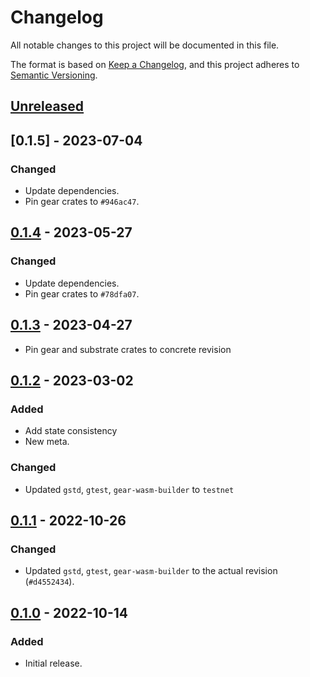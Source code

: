 # Changelog
All notable changes to this project will be documented in this file.

The format is based on [Keep a Changelog](https://keepachangelog.com/en/1.0.0/),
and this project adheres to [Semantic Versioning](https://semver.org/spec/v2.0.0.html).

## [Unreleased]

## [0.1.5] - 2023-07-04
### Changed
- Update dependencies.
- Pin gear crates to `#946ac47`.

## [0.1.4] - 2023-05-27
### Changed
- Update dependencies.
- Pin gear crates to `#78dfa07`.

## [0.1.3] - 2023-04-27
- Pin gear and substrate crates to concrete revision

## [0.1.2] - 2023-03-02
### Added
- Add state consistency
- New meta.
### Changed
- Updated `gstd`, `gtest`, `gear-wasm-builder` to `testnet`

## [0.1.1] - 2022-10-26
### Changed
- Updated `gstd`, `gtest`, `gear-wasm-builder` to the actual revision (`#d4552434`).

## [0.1.0] - 2022-10-14
### Added
- Initial release.

[Unreleased]: https://github.com/gear-dapps/dutch-auction/compare/0.1.5...HEAD
[0.1.4]: https://github.com/gear-dapps/dutch-auction/compare/0.1.4...0.1.5
[0.1.4]: https://github.com/gear-dapps/dutch-auction/compare/0.1.3...0.1.4
[0.1.3]: https://github.com/gear-dapps/dutch-auction/compare/0.1.2...0.1.3
[0.1.2]: https://github.com/gear-dapps/dutch-auction/compare/0.1.1...0.1.2
[0.1.1]: https://github.com/gear-dapps/dutch-auction/compare/0.1.0...0.1.1
[0.1.0]: https://github.com/gear-dapps/dutch-auction/compare/45b5e02...0.1.0
